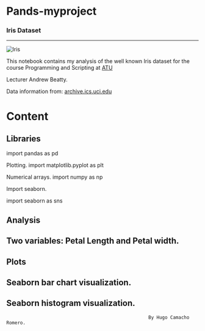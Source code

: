 # Pands-myproject


### Iris Dataset

***


![Iris](https://upload.wikimedia.org/wikipedia/commons/thumb/4/41/Iris_versicolor_3.jpg/640px-Iris_versicolor_3.jpg)



This notebook contains my analysis of the well known Iris dataset for 
the course Programming and Scripting at [ATU](https://vlegalwaymayo.atu.ie/) 

Lecturer Andrew Beatty.


Data information from: [archive.ics.uci.edu](https://archive.ics.uci.edu/dataset/53/iris)


# Content

## Libraries

import pandas as pd

Plotting.
import matplotlib.pyplot as plt

Numerical arrays.
import numpy as np

Import seaborn.

import seaborn as sns

## Analysis

## Two variables: Petal Length and Petal width.

## Plots

## Seaborn bar chart visualization.

## Seaborn histogram visualization.



                                                        By Hugo Camacho Romero.